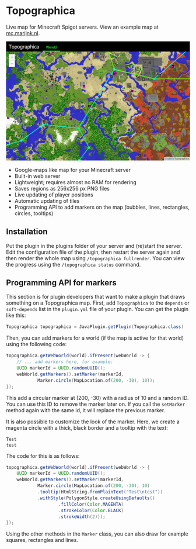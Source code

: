 # Topographica

Live map for Minecraft Spigot servers. View an example map at [mc.marijnk.nl](http://mc.marijnk.nl).

![Example map](./misc/screenshot.jpg)

* Google-maps like map for your Minecraft server
* Built-in web server
* Lightweight; requires almost no RAM for rendering
* Saves regions as 256x256 px PNG files
* Live updating of player positions
* Automatic updating of tiles
* Programming API to add markers on the map (bubbles, lines, rectangles, circles, tooltips)

## Installation
Put the plugin in the plugins folder of your server and (re)start the server. Edit the configuration file of the plugin, then restart the server again and then render the whole map using `/topographica fullrender`. You can view the progress using the `/topographica status` command.

## Programming API for markers
This section is for plugin developers that want to make a plugin that draws something on a Topographica map. First, add `Topographica` to the `depends` or `soft-depends` list in the `plugin.yml` file of your plugin. You can get the plugin like this:

```java
Topographica topographica = JavaPlugin.getPlugin(Topographica.class)
```

Then, you can add markers for a world (if the map is active for that world) using the following code:

```java
topographica.getWebWorld(world).ifPresent(webWorld -> {
    // ... add markers here, for example:
    UUID markerId = UUID.randomUUID();
    webWorld.getMarkers().setMarker(markerId,
            Marker.circle(MapLocation.of(200, -30), 10));
});
```

This add a circular marker at (200, -30) with a radius of 10 and a random ID. You can use this ID to remove the marker later on. If you call the `setMarker` method again with the same id, it will replace the previous marker.

It is also possible to customize the look of the marker. Here, we create a magenta circle with a thick, black border and a tooltip with the text:

    Test
    test

The code for this is as follows:

```java
topographica.getWebWorld(world).ifPresent(webWorld -> {
    UUID markerId = UUID.randomUUID();
    webWorld.getMarkers().setMarker(markerId, 
            Marker.circle(MapLocation.of(200, -30), 10)
            .tooltip(HtmlString.fromPlainText("Test\ntest"))
            .withStyle(PolygonStyle.createUsingDefaults()
                    .fillColor(Color.MAGENTA)
                    .strokeColor(Color.BLACK)
                    .strokeWidth(2)));
});
```

Using the other methods in the `Marker` class, you can also draw for example squares, rectangles and lines.
